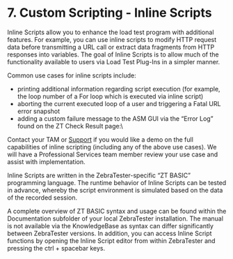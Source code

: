 # 7. Custom Scripting - Inline Scripts

Inline Scripts allow you to enhance the load test program with additional features. For example, you can use inline scripts to modify HTTP request data before transmitting a URL call or extract data fragments from HTTP responses into variables. The goal of Inline Scripts is to allow much of the functionality available to users via Load Test Plug-Ins in a simpler manner.

Common use cases for inline scripts include:

* printing additional information regarding script execution (for example, the loop number of a For loop which is executed via inline script)
* aborting the current executed loop of a user and triggering a Fatal URL error snapshot
*   adding a custom failure message to the ASM GUI via the “Error Log” found on the ZT Check Result page:\




Contact your TAM or [Support](mailto:support@apica.io) if you would like a demo on the full capabilities of inline scripting (including any of the above use cases). We will have a Professional Services team member review your use case and assist with implementation.

Inline Scripts are written in the ZebraTester-specific “ZT BASIC” programming language. The runtime behavior of Inline Scripts can be tested in advance, whereby the script environment is simulated based on the data of the recorded session.

A complete overview of ZT BASIC syntax and usage can be found within the Documentation subfolder of your local ZebraTester installation. The manual is not available via the KnowledgeBase as syntax can differ significantly between ZebraTester versions. In addition, you can access Inline Script functions by opening the Inline Script editor from within ZebraTester and pressing the ctrl + spacebar keys.
